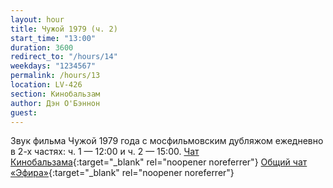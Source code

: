 ```yaml
---
layout: hour
title: Чужой 1979 (ч. 2)
start_time: "13:00"
duration: 3600
redirect_to: "/hours/14"
weekdays: "1234567"
permalink: /hours/13
location: LV-426
section: Кинобальзам
author: Дэн О'Бэннон
guest:
---
```


Звук фильма Чужой 1979 года с мосфильмовским дубляжом ежедневно в 2-х частях: ч. 1 — 12:00 и ч. 2 — 15:00. [Чат Кинобальзама](https://t.me/+LJbX4Hr0myYxMGRi){:target="_blank" rel="noopener noreferrer"} [Общий чат «Эфира»](https://t.me/+nk0UKze8dEczZDAy){:target="_blank" rel="noopener noreferrer"} 
